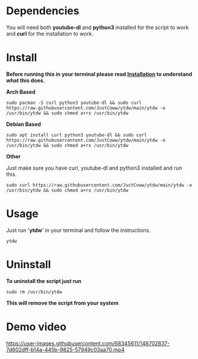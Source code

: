 # Dependencies
You will need both **youtube-dl** and **python3** installed for the script to work and **curl** for the installation to work.

# Install
**Before running this in your terminal please read [Installation](https://github.com/JustCoww/ytdw/blob/main/Installation.md) to understand what this does.**


**Arch Based**
  ```
  sudo pacman -S curl python3 youtube-dl && sudo curl https://raw.githubusercontent.com/JustCoww/ytdw/main/ytdw -o /usr/bin/ytdw && sudo chmod a+rx /usr/bin/ytdw
  ```
  
  
**Debian Based**
  ```
  sudo apt install curl python3 youtube-dl && sudo curl https://raw.githubusercontent.com/JustCoww/ytdw/main/ytdw -o /usr/bin/ytdw && sudo chmod a+rx /usr/bin/ytdw
  ```
  
  
**Other**

Just make sure you have curl, youtube-dl and python3 installed and run this.
  ```
  sudo curl https://raw.githubusercontent.com/JustCoww/ytdw/main/ytdw -o /usr/bin/ytdw && sudo chmod a+rx /usr/bin/ytdw
  ```
  
  
  # Usage
Just run '**ytdw**' in your terminal and follow the instructions.
  ```
  ytdw
  ```
  
  
# Uninstall

**To uninstall the script just run**
  ```
  sudo rm /usr/bin/ytdw
  ```
**This will remove the script from your system**


# Demo video
https://user-images.githubusercontent.com/68345611/148702837-7d602dff-b14a-445b-9825-57949c03aa70.mp4
